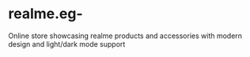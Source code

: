 # realme.eg-
Online store showcasing realme products and accessories with modern design and light/dark mode support

